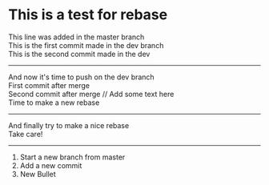 # This is a test for rebase
This line was added in the master branch     
This is the first commit made in the dev branch      
This is the second commit made in the dev       

---
And now it's time to push on the dev branch     
First commit after merge       
Second commit after merge // Add some text here           
Time to make a new rebase      

---
And finally try to make a nice rebase      
Take care!    

---
1. Start a new branch from master  
2. Add a new commit   
3. New Bullet 